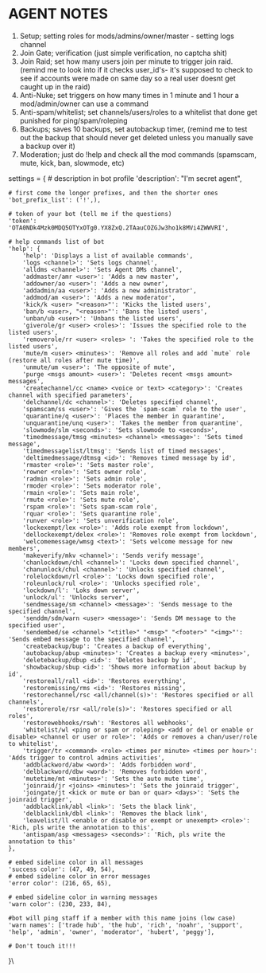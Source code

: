 # AGENT NOTES





1. Setup; setting roles for mods/admins/owner/master - setting logs channel&#x20;
2. Join Gate; verification (just simple verification, no captcha shit)&#x20;
3. Join Raid; set how many users join per minute to trigger join raid. (remind me to look into if it checks user\_id's- it's supposed to check to see if accounts were made on same day so a real user doesnt get caught up in the raid)&#x20;
4. Anti-Nuke; set triggers on how many times in 1 minute and 1 hour a mod/admin/owner can use a command&#x20;
5. Anti-spam/whitelist; set channels/users/roles to a whitelist that done get punished for ping/spam/roleping&#x20;
6. Backups; saves 10 backups, set autobackup timer, (remind me to test out the backup that should never get deleted unless you manually save a backup over it)
7. Moderation; just do !help and check all the mod commands (spamscam, mute, kick, ban, slowmode, etc)









settings = { # description in bot profile 'description': "I'm secret agent",

```
# first come the longer prefixes, and then the shorter ones
'bot_prefix_list': ('!',),

# token of your bot (tell me if the questions)
'token': 'OTA0NDk4Mzk0MDQ5OTYxOTg0.YX8ZxQ.2TAauCOZGJw3ho1k8MVi4ZWWVRI',

# help commands list of bot
'help': {
    'help': 'Displays a list of available commands',
    'logs <channel>': 'Sets logs channel',
    'alldms <channel>': 'Sets Agent DMs channel',
    'addmaster/amr <user>': 'Adds a new master',
    'addowner/ao <user>': 'Adds a new owner',
    'addadmin/aa <user>': 'Adds a new administrator',
    'addmod/am <user>': 'Adds a new moderator',
    'kick/k <user> "<reason>"': 'Kicks the listed users',
    'ban/b <user>, "<reason>"': 'Bans the listed users',
    'unban/ub <user>': 'Unbans the listed users',
    'giverole/gr <user> <roles>': 'Issues the specified role to the listed users',
    'removerole/rr <user> <roles> ': 'Takes the specified role to the listed users',
    'mute/m <user> <minutes>': 'Remove all roles and add `mute` role (restore all roles after mute time)',
    'unmute/um <user>': 'The opposite of mute',
    'purge <msgs amount> <user>': 'Deletes recent <msgs amount> messages',
    'createchannel/cc <name> <voice or text> <category>': 'Creates channel with specified parameters',
    'delchannel/dc <channel>': 'Deletes specified channel',
    'spamscam/ss <user>': 'Gives the `spam-scam` role to the user',
    'quarantine/q <user>': 'Places the member in quarantine',
    'unquarantine/unq <user>': 'Takes the member from quarantine',
    'slowmode/slm <seconds>': 'Sets slowmode to <seconds>',
    'timedmessage/tmsg <minutes> <channel> <message>': 'Sets timed message',
    'timedmessagelist/ltmsg': 'Sends list of timed messages',
    'deltimedmessage/dtmsg <id>': 'Removes timed message by id',
    'rmaster <role>': 'Sets master role',
    'rowner <role>': 'Sets owner role',
    'radmin <role>': 'Sets admin role',
    'rmoder <role>': 'Sets moderator role',
    'rmain <role>': 'Sets main role',
    'rmute <role>': 'Sets mute role',
    'rspam <role>': 'Sets spam-scam role',
    'rquar <role>': 'Sets quarantine role',
    'runver <role>': 'Sets unverification role',
    'lockexempt/lex <role>': 'Adds role exempt from lockdown',
    'dellockexempt/delex <role>': 'Removes role exempt from lockdown',
    'welcomemessage/wmsg <text>': 'Sets welcome message for new members',
    'makeverify/mkv <channel>': 'Sends verify message',
    'chanlockdown/chl <channel>': 'Locks down specified channel',
    'chanunlock/chul <channel>': 'Unlocks specified channel',
    'rolelockdown/rl <role>': 'Locks down specified role',
    'roleunlock/rul <role>': 'Unlocks specified role',
    'lockdown/l': 'Loks down server',
    'unlock/ul': 'Unlocks server',
    'sendmessage/sm <channel> <message>': 'Sends message to the specified channel',
    'senddm/sdm/warn <user> <message>': 'Sends DM message to the specified user',
    'sendembed/se <channel> "<title>" "<msg>" "<footer>" "<img>"': 'Sends embed message to the specified channel',
    'createbackup/bup': 'Creates a backup of everything',
    'autobackup/abup <minutes>': 'Creates a backup every <minutes>',
    'deletebackup/dbup <id>': 'Deletes backup by id',
    'showbackup/sbup <id>': 'Shows more information about backup by id',
    'restoreall/rall <id>': 'Restores everything',
    'restoremissing/rms <id>': 'Restores missing',
    'restorechannel/rsc <all/channel(s)>': 'Restores specified or all channels',
    'restorerole/rsr <all/role(s)>': 'Restores specified or all roles',
    'restorewebhooks/rswh': 'Restores all webhooks',
    'whitelist/wl <ping or spam or roleping> <add or del or enable or disable> <channel or user or role>': 'Adds or removes a chan/user/role to whitelist',
    'trigger/tr <command> <role> <times per minute> <times per hour>': 'Adds trigger to control admins activities',
    'addblackword/abw <word>': 'Adds forbidden word',
    'delblackword/dbw <word>': 'Removes forbidden word',
    'mutetime/mt <minutes>': 'Sets the auto mute time',
    'joinraid/jr <joins> <minutes>': 'Sets the joinraid trigger',
    'joingate/jt <kick or mute or ban or quar> <days>': 'Sets the joinraid trigger',
    'addblacklink/abl <link>': 'Sets the black link',
    'delblacklink/dbl <link>': 'Removes the black link',
    'leavelist/ll <enable or disable or exempt or unexempt> <role>': 'Rich, pls write the annotation to this',
    'antispam/asp <messages> <seconds>': 'Rich, pls write the annotation to this'
},

# embed sideline color in all messages
'success color': (47, 49, 54),
# embed sideline color in error messages
'error color': (216, 65, 65),

# embed sideline color in warning messages
'warn color': (230, 233, 84),

#bot will ping staff if a member with this name joins (low case)
'warn names': ['trade hub', 'the hub', 'rich', 'noahr', 'support', 'help', 'admin', 'owner', 'moderator', 'hubert', 'peggy'],

# Don't touch it!!!
```

}\

